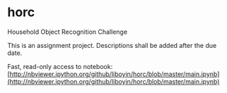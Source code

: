 # horc
Household Object Recognition Challenge

This is an assignment project. Descriptions shall be added after the due date.

Fast, read-only access to notebook: [http://nbviewer.ipython.org/github/liboyin/horc/blob/master/main.ipynb](http://nbviewer.ipython.org/github/liboyin/horc/blob/master/main.ipynb)
